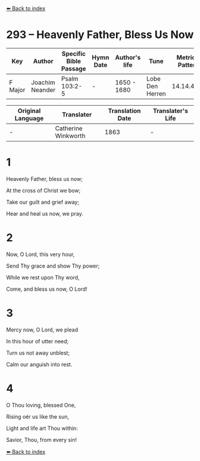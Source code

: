 [⬅️ Back to index](../README.md)

# 293 – Heavenly Father, Bless Us Now

Key | Author   | Specific Bible Passage     |Hymn Date |Author's life |Tune |Metrical Pattern   |Composer/Source                                                                                        
-- | --------- | ---------------------------|----------|--------------|-----|-------------------|-------------   
F Major  | Joachim Neander      | Psalm 103:2-5 | -  | 1650 - 1680 | Lobe Den Herren | 14.14.4.7.8 | Chorale Book for England, 1863 

Original Language | Translater | Translation Date   | Translater's Life     
----------------- | --------- | --------------------|-------------   
\-  | Catherine Winkworth      | 1863 | -  | 1827 - 1878 



# 1

Heavenly Father, bless us now;

At the cross of Christ we bow;

Take our guilt and grief away;

Hear and heal us now, we pray.



# 2

Now, O Lord, this very hour,

Send Thy grace and show Thy power;

While we rest upon Thy word,

Come, and bless us now, O Lord!



# 3

Mercy now, O Lord, we plead

In this hour of utter need;

Turn us not away unblest;

Calm our anguish into rest.



# 4

O Thou loving, blessed One,

Rising oér us like the sun,

Light and life art Thou within:

Savior, Thou, from every sin!

[⬅️ Back to index](../README.md)
